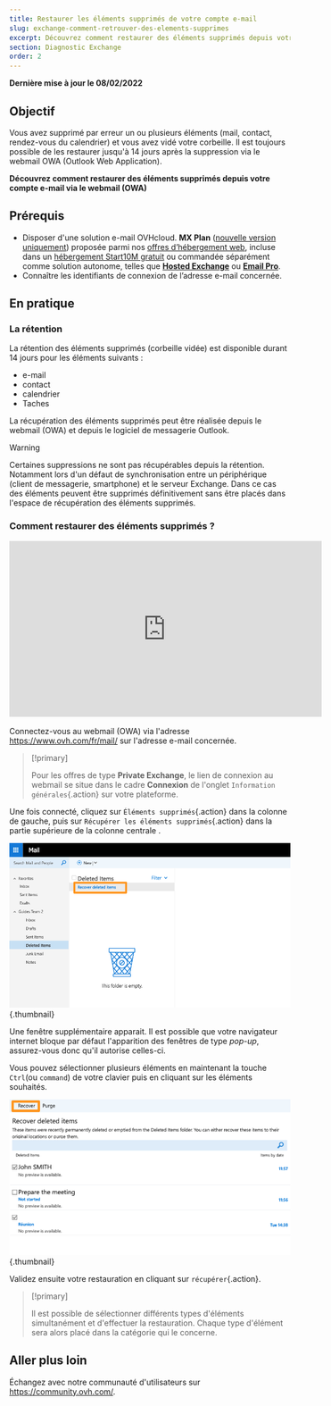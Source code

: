 ```yaml
---
title: Restaurer les éléments supprimés de votre compte e-mail 
slug: exchange-comment-retrouver-des-elements-supprimes
excerpt: Découvrez comment restaurer des éléments supprimés depuis votre compte e-mail via le webmail (OWA)
section: Diagnostic Exchange
order: 2
---
```


**Dernière mise à jour le 08/02/2022**
 
## Objectif

Vous avez supprimé par erreur un ou plusieurs éléments (mail, contact, rendez-vous du calendrier) et vous avez vidé votre corbeille. Il est toujours possible de les restaurer jusqu'à 14 jours après la suppression via le webmail OWA (Outlook Web Application).

**Découvrez comment restaurer des éléments supprimés depuis votre compte e-mail via le webmail (OWA)**
 
## Prérequis
 
- Disposer d'une solution e-mail OVHcloud. **MX Plan** ([nouvelle version uniquement](https://docs.ovh.com/fr/emails/generalites-sur-les-emails-mutualises/#en-pratique)) proposée parmi nos [offres d’hébergement web](https://www.ovhcloud.com/fr/web-hosting/), incluse dans un [hébergement Start10M gratuit](https://www.ovhcloud.com/fr/domains/free-web-hosting/) ou commandée séparément comme solution autonome, telles que [**Hosted Exchange**](https://www.ovhcloud.com/fr/emails/hosted-exchange/) ou [**Email Pro**](https://www.ovhcloud.com/fr/emails/email-pro/).
- Connaître les identifiants de connexion de l’adresse e-mail concernée.

## En pratique

### La rétention 

La rétention des éléments supprimés (corbeille vidée) est disponible durant 14 jours pour les éléments suivants :

- e-mail
- contact
- calendrier
- Taches

La récupération des éléments supprimés peut être réalisée depuis le webmail (OWA) et depuis le logiciel de messagerie Outlook.


> [!warning]
>
> Certaines suppressions ne sont pas récupérables depuis la rétention. Notamment lors d'un défaut de synchronisation entre un périphérique (client de messagerie, smartphone) et le serveur Exchange. Dans ce cas des éléments peuvent être supprimés définitivement sans être placés dans l'espace de récupération des éléments supprimés.
> 


### Comment restaurer des éléments supprimés ?

<iframe width="560" height="315" src="https://www.youtube-nocookie.com/embed/z1D2wc7XWX4?start=117" title="YouTube video player" frameborder="0" allow="accelerometer; autoplay; clipboard-write; encrypted-media; gyroscope; picture-in-picture" allowfullscreen></iframe>

Connectez-vous au webmail (OWA) via l'adresse <https://www.ovh.com/fr/mail/> sur l'adresse e-mail concernée.

> [!primary]
>
> Pour les offres de type **Private Exchange**, le lien de connexion au webmail se situe dans le cadre **Connexion** de l'onglet `Information générales`{.action} sur votre plateforme.

Une fois connecté, cliquez sur `Éléments supprimés`{.action} dans la colonne de gauche, puis sur `Récupérer les éléments supprimés`{.action} dans la partie supérieure de la colonne centrale .

![emails](images/3582.png){.thumbnail}

Une fenêtre supplémentaire apparait. Il est possible que votre navigateur internet bloque par défaut l'apparition des fenêtres de type *pop-up*, assurez-vous donc qu'il autorise celles-ci.

Vous pouvez sélectionner plusieurs éléments en maintenant la touche `Ctrl`(ou `command`) de votre clavier puis en cliquant sur les éléments souhaités.

![emails](images/3584.png){.thumbnail}

Validez ensuite votre restauration en cliquant sur `récupérer`{.action}.

> [!primary]
>
> Il est possible de sélectionner différents types d'éléments simultanément et d'effectuer la restauration. Chaque type d'élément sera alors placé dans la catégorie qui le concerne.
> 

## Aller plus loin
 
Échangez avec notre communauté d'utilisateurs sur <https://community.ovh.com/>.
